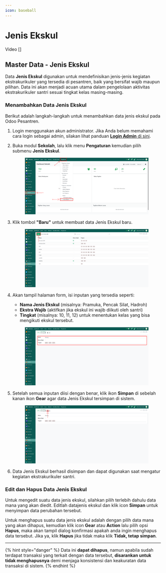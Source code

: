 ```yaml
---
icon: baseball
---
```


# Jenis Ekskul

Video \[]

## Master Data - Jenis Ekskul

Data **Jenis Ekskul** digunakan untuk mendefinisikan jenis-jenis kegiatan ekstrakurikuler yang tersedia di pesantren, baik yang bersifat wajib maupun pilihan. Data ini akan menjadi acuan utama dalam pengelolaan aktivitas ekstrakurikuler santri sesuai tingkat kelas masing-masing.

### Menambahkan Data Jenis Ekskul

Berikut adalah langkah-langkah untuk menambahkan data jenis ekskul pada Odoo Pesantren.

1. Login menggunakan akun administrator. Jika Anda belum memahami cara login sebagai admin, silakan lihat panduan [**Login Admin** di sini](../../panduan-login/login-admin.md).
2.  Buka modul **Sekolah**, lalu klik menu **Pengaturan** kemudian pilih submenu **Jenis Ekskul**.

    <figure><img src="../../.gitbook/assets/images-282.png" alt=""><figcaption></figcaption></figure>


3.  Klik tombol **"Baru"** untuk membuat data Jenis Ekskul baru.

    <figure><img src="../../.gitbook/assets/images-283.png" alt=""><figcaption></figcaption></figure>


4.  Akan tampil halaman form, isi inputan yang tersedia seperti:

    * **Nama Jenis Ekskul** (misalnya: Pramuka, Pencak Silat, Hadroh)
    * **Ekstra Wajib** (aktifkan jika ekskul ini wajib diikuti oleh santri)
    * **Tingkat** (misalnya: 10, 11, 12) untuk menentukan kelas yang bisa mengikuti ekskul tersebut.

    <figure><img src="../../.gitbook/assets/images-284.png" alt=""><figcaption></figcaption></figure>


5.  Setelah semua inputan diisi dengan benar, klik ikon **Simpan** di sebelah kanan ikon **Gear** agar data Jenis Ekskul tersimpan di sistem.

    <figure><img src="../../.gitbook/assets/images-285.png" alt=""><figcaption></figcaption></figure>


6. Data Jenis Ekskul berhasil disimpan dan dapat digunakan saat mengatur kegiatan ekstrakurikuler santri.

### Edit dan Hapus Data Jenis Ekskul

Untuk mengedit suatu data jenis ekskul, silahkan pilih terlebih dahulu data mana yang akan diedit. Editlah datajenis ekskul dan klik icon **Simpan** untuk menyimpan data perubahan tersebut.

Untuk menghapus suatu data jenis ekskul adalah dengan pilih data mana yang akan dihapus, kemudian klik icon **Gear** atau **Action** lalu pilih opsi **Hapus**, maka akan tampil dialog konfirmasi apakah anda ingin menghapus data tersebut. Jika ya, klik **Hapus** jika tidak maka klik **Tidak, tetap simpan**.

***

{% hint style="danger" %}
Data ini **dapat dihapus**, namun apabila sudah terdapat transaksi yang terkait dengan data tersebut, **disarankan untuk tidak menghapusnya** demi menjaga konsistensi dan keakuratan data transaksi di sistem.
{% endhint %}
